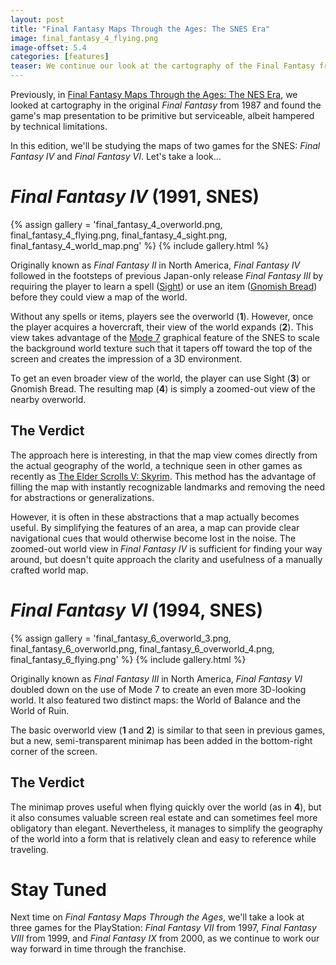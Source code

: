 ```yaml
---
layout: post
title: "Final Fantasy Maps Through the Ages: The SNES Era"
image: final_fantasy_4_flying.png
image-offset: 5.4
categories: [features]
teaser: We continue our look at the cartography of the Final Fantasy franchise by looking at the 1991 and 1994 SNES releases.
---
```


Previously, in [Final Fantasy Maps Through the Ages: The NES Era](/features/Final-Fantasy-Maps-Through-the-Ages-NES/), we looked at cartography in the original _Final Fantasy_ from 1987 and found the game's map presentation to be primitive but serviceable, albeit hampered by technical limitations.

In this edition, we'll be studying the maps of two games for the SNES: _Final Fantasy IV_ and _Final Fantasy VI_. Let's take a look...

# _Final Fantasy IV_ (1991, SNES)

{% assign gallery = 'final_fantasy_4_overworld.png, final_fantasy_4_flying.png, final_fantasy_4_sight.png, final_fantasy_4_world_map.png' %}
{% include gallery.html %}

Originally known as _Final Fantasy II_ in North America, _Final Fantasy IV_ followed in the footsteps of previous Japan-only release _Final Fantasy III_ by requiring the player to learn a spell ([Sight](http://finalfantasy.wikia.com/wiki/Sight)) or use an item ([Gnomish Bread](http://finalfantasy.wikia.com/wiki/Gnomish_Bread)) before they could view a map of the world.

Without any spells or items, players see the overworld (__1__). However, once the player acquires a hovercraft, their view of the world expands (__2__). This view takes advantage of the [Mode 7](http://en.wikipedia.org/wiki/Mode_7) graphical feature of the SNES to scale the background world texture such that it tapers off toward the top of the screen and creates the impression of a 3D environment.

To get an even broader view of the world, the player can use Sight (__3__) or Gnomish Bread. The resulting map (__4__) is simply a zoomed-out view of the nearby overworld.

## The Verdict

The approach here is interesting, in that the map view comes directly from the actual geography of the world, a technique seen in other games as recently as [The Elder Scrolls V: Skyrim](http://www.giantbomb.com/the-elder-scrolls-v-skyrim/61-33394/). This method has the advantage of filling the map with instantly recognizable landmarks and removing the need for abstractions or generalizations.

However, it is often in these abstractions that a map actually becomes useful. By simplifying the features of an area, a map can provide clear navigational cues that would otherwise become lost in the noise. The zoomed-out world view in _Final Fantasy IV_ is sufficient for finding your way around, but doesn't quite approach the clarity and usefulness of a manually crafted world map.

# _Final Fantasy VI_ (1994, SNES)

{% assign gallery = 'final_fantasy_6_overworld_3.png, final_fantasy_6_overworld.png, final_fantasy_6_overworld_4.png, final_fantasy_6_flying.png' %}
{% include gallery.html %}

Originally known as _Final Fantasy III_ in North America, _Final Fantasy VI_ doubled down on the use of Mode 7 to create an even more 3D-looking world. It also featured two distinct maps: the World of Balance and the World of Ruin.

The basic overworld view (__1__ and __2__) is similar to that seen in previous games, but a new, semi-transparent minimap has been added in the bottom-right corner of the screen.

## The Verdict

The minimap proves useful when flying quickly over the world (as in __4__), but it also consumes valuable screen real estate and can sometimes feel more obligatory than elegant. Nevertheless, it manages to simplify the geography of the world into a form that is relatively clean and easy to reference while traveling.

# Stay Tuned

Next time on _Final Fantasy Maps Through the Ages_, we'll take a look at three games for the PlayStation: _Final Fantasy VII_ from 1997, _Final Fantasy VIII_ from 1999, and _Final Fantasy IX_ from 2000, as we continue to work our way forward in time through the franchise.


<!--
# _Final Fantasy VII_ (1997, PlayStation)

Eodem modo typi, qui nunc nobis videntur parum clari, fiant sollemnes in futurum.

# _Final Fantasy VIII_ (1999, PlayStation)

Eodem modo typi, qui nunc nobis videntur parum clari, fiant sollemnes in futurum.

# _Final Fantasy IX_ (2000, PlayStation)

Eodem modo typi, qui nunc nobis videntur parum clari, fiant sollemnes in futurum.

# _Final Fantasy X_ (2001, PlayStation 2)

Eodem modo typi, qui nunc nobis videntur parum clari, fiant sollemnes in futurum.

# _Final Fantasy XII_ (2006, PlayStation 2)

Eodem modo typi, qui nunc nobis videntur parum clari, fiant sollemnes in futurum.

# _Final Fantasy XIII_ (2009, PlayStation 3 / Xbox 360)

Eodem modo typi, qui nunc nobis videntur parum clari, fiant sollemnes in futurum.
-->
